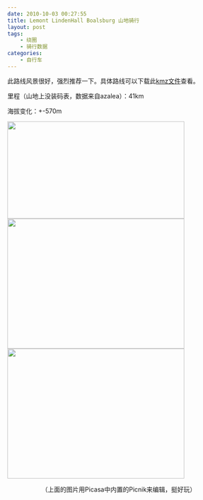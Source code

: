 ```yaml
---
date: 2010-10-03 00:27:55
title: Lemont LindenHall Boalsburg 山地骑行
layout: post
tags:
    - 绕圈
    - 骑行数据
categories:
    - 自行车
---
```

此路线风景很好，强烈推荐一下。具体路线可以下载此<a href="http://goo.gl/6918">kmz文件</a>查看。

里程（山地上没装码表，数据来自azalea）：41km

海拔变化：+-570m

<a href="http://picasaweb.google.co.uk/lh/photo/2TjXC9BUj-yiwIySFewydw?feat=directlink"><img class="aligncenter size-full wp-image-4023" title="Boalsburg Linden Hall" src="http://pic.ztpala.com/wp-content/uploads/2010/10/Boalsburg-Linden-Hall.jpg" alt="" width="400" height="220" /></a>
<a href="http://picasaweb.google.com/lh/photo/HSW3Wfhir0SwRTzpa5EDpU74Yf1KZ4SsFT3YPceQGZs?feat=directlink"><img class="aligncenter size-full wp-image-4025" title="IMG_0242" src="http://pic.ztpala.com/wp-content/uploads/2010/10/IMG_0242.jpg" alt="" width="400" height="294" /></a>
<a href="http://picasaweb.google.com/lh/photo/oBilbLvxVoAqVk8pUubXFE74Yf1KZ4SsFT3YPceQGZs?feat=directlink"><img class="aligncenter size-full wp-image-4024" title="IMG_0239" src="http://pic.ztpala.com/wp-content/uploads/2010/10/IMG_0239.jpg" alt="" width="400" height="294" /></a>
<p style="text-align:center;">（上面的图片用Picasa中内置的Picnik来编辑，挺好玩）</p>
